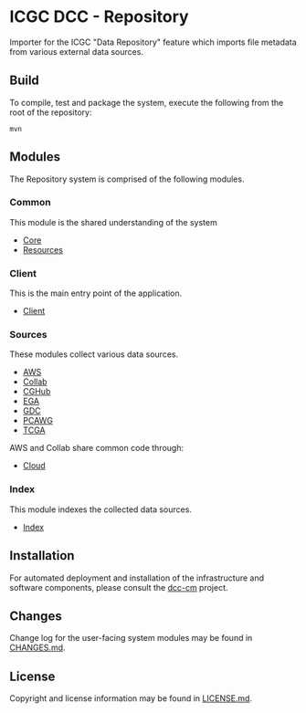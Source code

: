 # ICGC DCC - Repository

Importer for the ICGC "Data Repository" feature which imports file metadata from various external data sources.

## Build

To compile, test and package the system, execute the following from the root of the repository:

```shell
mvn
```

## Modules

The Repository system is comprised of the following modules.

### Common

This module is the shared understanding of the system
- [Core](dcc-repository-core/README.md)
- [Resources](dcc-repository-resources/README.md)

### Client

This is the main entry point of the application.
- [Client](dcc-repository-client/README.md)

### Sources

These modules collect various data sources.
- [AWS](dcc-repository-aws/README.md)
- [Collab](dcc-repository-collab/README.md)
- [CGHub](dcc-repository-cghub/README.md)
- [EGA](dcc-repository-ega/README.md)
- [GDC](dcc-repository-gdc/README.md)
- [PCAWG](dcc-repository-pcawg/README.md)
- [TCGA](dcc-repository-tcga/README.md)

AWS and Collab share common code through:
- [Cloud](dcc-repository-cloud/README.md)

### Index

This module indexes the collected data sources.

- [Index](dcc-repository-index/README.md)
	
## Installation

For automated deployment and installation of the infrastructure and software components, please consult the [dcc-cm](https://github.com/icgc-dcc/dcc-cm/blob/develop/ansible/README.md) project.

## Changes

Change log for the user-facing system modules may be found in [CHANGES.md](CHANGES.md).

## License

Copyright and license information may be found in [LICENSE.md](LICENSE.md).
